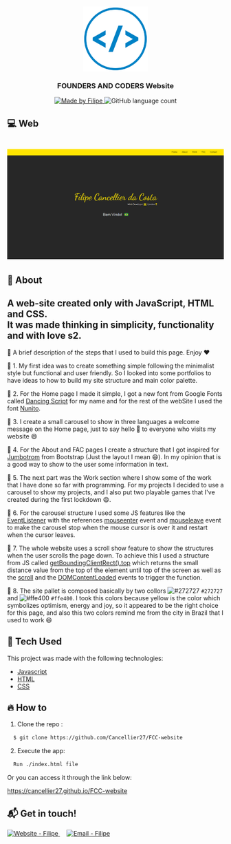 <h3 align="center">
    <img alt="Logo" title="#logo" width="150px" src="./assets/readMe/iconWebDev.png">
    <br><br>
    <b>FOUNDERS AND CODERS Website</b> 
</h3>

<p align="center">
  <a href="https://www.linkedin.com/in/filipe-cancellier-da-costa-8459ab160/">
    <img alt="Made by Filipe" src="https://img.shields.io/badge/made%20by-Filipe-brightgreen">
  </a>

  <img alt="GitHub language count" src="https://img.shields.io/badge/languages-3-brightgreen">

</p>

## :computer: Web

<h1 align="center">
    <img alt="Web" src="./assets/readMe/facWebsite2021.PNG" width="650px">
</h1>

## :bookmark: About

A web-site created only with JavaScript, HTML and CSS.
</br>
It was made thinking in simplicity, functionality and with love s2.
-------------------------------------------------------------------
 
:scroll: A brief description of the steps that I used to build this page. Enjoy :hearts: 

:small_blue_diamond: 1. My first idea was to create something simple following the minimalist style but functional and user friendly. So I looked into some portfolios to have ideas to how to build my site structure and main color palette.

:small_blue_diamond: 2. For the Home page I made it simple, I got a new font from Google Fonts called [Dancing Script](https://fonts.google.com/specimen/Dancing+Script) for my name and for the rest of the webSite I used the font [Nunito](https://fonts.google.com/specimen/Nunito). 

:small_blue_diamond: 3. I create a small carousel to show in three languages a welcome message on the Home page, just to say hello :wave: to everyone who visits my website :smile:

:small_blue_diamond: 4. For the About and FAC pages I create a structure that I got inspired for [Jumbotrom](https://getbootstrap.com/docs/4.0/components/jumbotron/) from Bootstrap (Just the layout I mean :smile:). In my opinion that is a good way to show to the user some information in text.

:small_blue_diamond: 5. The next part was the Work section where I show some of the work that I have done so far with programming. For my projects I decided to use a carousel to show my projects, and I also put two playable games that I've created during the first lockdown :smile:. 

:small_blue_diamond: 6. For the carousel structure I used some JS features like the [EventListener](https://developer.mozilla.org/en-US/docs/Web/API/EventListener) with the references [mouseenter](https://developer.mozilla.org/en-US/docs/Web/API/Element/mouseenter_event) event and [mouseleave](https://developer.mozilla.org/en-US/docs/Web/API/Element/mouseleave_event) event to make the carousel stop when the mouse cursor is over it and restart when the cursor leaves.

:small_blue_diamond: 7. The whole website uses a scroll show feature to show the structures when the user scrolls the page down. To achieve this I used a structure from JS called [getBoundingClientRect().top](https://developer.mozilla.org/en-US/docs/Web/API/Element/getBoundingClientRect) which returns the small distance value from the top of the element until top of the screen as well as the [scroll](https://developer.mozilla.org/en-US/docs/Web/API/Document/scroll_event) and the [DOMContentLoaded](https://developer.mozilla.org/en-US/docs/Web/API/Window/DOMContentLoaded_event) events to trigger the function.

:small_blue_diamond: 8. The site pallet is composed basically by two collors ![#272727](https://via.placeholder.com/15/272727/000000?text=+) `#272727` and ![#ffe400](https://via.placeholder.com/15/ffe400/000000?text=+) `#ffe400`. I took this colors because yellow is the color which symbolizes optimism, energy and joy, so it appeared to be the right choice for this page, and also this two colors remind me from the city in Brazil that I used to work :smile:


## :rocket: Tech Used

This project was made with the following technologies:

- [Javascript](https://developer.mozilla.org/en-US/docs/Web/JavaScript)
- [HTML](https://developer.mozilla.org/en-US/docs/Web/HTML)
- [CSS](https://developer.mozilla.org/en-US/docs/Web/CSS)

## :fire: How to

<!-- - ### **Requirements** -->

  <!-- - It's **necessary** **[Node.js](https://nodejs.org/en/)** -->

1. Clone the repo :

```sh
  $ git clone https://github.com/Cancellier27/FCC-website
```

2. Execute the app:

```sh
  Run ./index.html file
```

Or you can access it through the link below:

  <a href="https://cancellier27.github.io/FCC-website" target="_blank" >
  https://cancellier27.github.io/FCC-website
  </a>

## :mailbox_with_mail: Get in touch!

<a href="https://cancellier27.github.io/FCC-website/" target="_blank" >
  <img alt="Website - Filipe" src="https://img.shields.io/badge/Website--%23F8952D?style=social">
</a>&nbsp;&nbsp;&nbsp;
<a href="mailto:filipecancelliercosta@gmail.com" target="_blank" >
  <img alt="Email - Filipe" src="https://img.shields.io/badge/Email--%23F8952D?style=social&logo=gmail">
</a>
